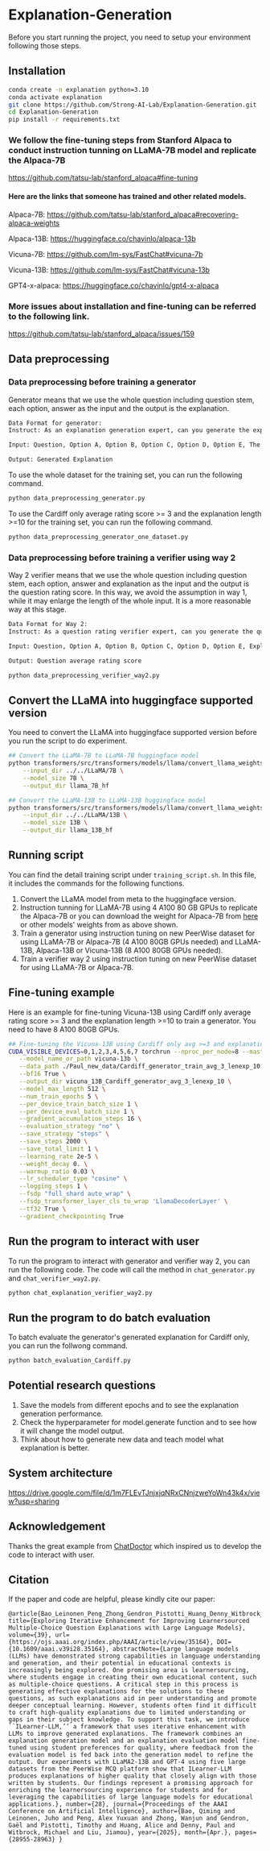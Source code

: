 # Explanation-Generation
Before you start running the project, you need to setup your environment following those steps.
## Installation
~~~bash
conda create -n explanation python=3.10
conda activate explanation
git clone https://github.com/Strong-AI-Lab/Explanation-Generation.git
cd Explanation-Generation
pip install -r requirements.txt
~~~

### We follow the fine-tuning steps from Stanford Alpaca to conduct instruction tunning on LLaMA-7B model and replicate the Alpaca-7B
https://github.com/tatsu-lab/stanford_alpaca#fine-tuning

#### Here are the links that someone has trained and other related models.

Alpaca-7B: https://github.com/tatsu-lab/stanford_alpaca#recovering-alpaca-weights 

Alpaca-13B: https://huggingface.co/chavinlo/alpaca-13b

Vicuna-7B: https://github.com/lm-sys/FastChat#vicuna-7b

Vicuna-13B: https://github.com/lm-sys/FastChat#vicuna-13b

GPT4-x-alpaca: https://huggingface.co/chavinlo/gpt4-x-alpaca

### More issues about installation and fine-tuning can be referred to the following link.
https://github.com/tatsu-lab/stanford_alpaca/issues/159

## Data preprocessing
### Data preprocessing before training a generator
Generator means that we use the whole question including question stem, each option, answer as the input and the output is the explanation. 
~~~bash
Data Format for generator:
Instruct: As an explanation generation expert, can you generate the explanation for the given input?

Input: Question, Option A, Option B, Option C, Option D, Option E, The correct answer

Output: Generated Explanation
~~~

To use the whole dataset for the training set, you can run the following command.
~~~bash
python data_preprocessing_generator.py
~~~

To use the Cardiff only average rating score >= 3 and the explanation length >=10 for the training set, you can run the following command.
~~~bash
python data_preprocessing_generator_one_dataset.py
~~~

### Data preprocessing before training a verifier using way 2
Way 2 verifier means that we use the whole question including question stem, each option, answer and explanation as the input and the output is the question rating score. In this way, we avoid the assumption in way 1, while it may enlarge the length of the whole input. It is a more reasonable way at this stage.
~~~bash
Data Format for Way 2:
Instruct: As a question rating verifier expert, can you generate the question rating score for the given input?

Input: Question, Option A, Option B, Option C, Option D, Option E, Explanation

Output: Question average rating score
~~~

~~~bash
python data_preprocessing_verifier_way2.py
~~~

## Convert the LLaMA into huggingface supported version
You need to convert the LLaMA into huggingface supported version before you run the script to do experiment.
~~~bash
## Convert the LLaMA-7B to LLaMA-7B huggingface model
python transformers/src/transformers/models/llama/convert_llama_weights_to_hf.py \
    --input_dir ../../LLaMA/7B \
    --model_size 7B \
    --output_dir llama_7B_hf
~~~
~~~bash
## Convert the LLaMA-13B to LLaMA-13B huggingface model
python transformers/src/transformers/models/llama/convert_llama_weights_to_hf.py \
    --input_dir ../../LLaMA/13B \
    --model_size 13B \
    --output_dir llama_13B_hf
~~~

## Running script
You can find the detail training script under `training_script.sh`. In this file, it includes the commands for the following functions.
1. Convert the LLaMA model from meta to the huggingface version.
2. Instruction tunning for LLaMA-7B using 4 A100 80 GB GPUs to replicate the Alpaca-7B or you can download the weight for Alpaca-7B from [here](https://github.com/tatsu-lab/stanford_alpaca#recovering-alpaca-weights) or other models' weights from as above shown.
3. Train a generator using instruction tuning on new PeerWise dataset for using LLaMA-7B or Alpaca-7B (4 A100 80GB GPUs needed) and LLaMA-13B, Alpaca-13B or Vicuna-13B (8 A100 80GB GPUs needed).
5. Train a verifier way 2 using instruction tuning on new PeerWise dataset for using LLaMA-7B or Alpaca-7B.

## Fine-tuning example
Here is an example for fine-tuning Vicuna-13B using Cardiff only average rating score >= 3 and the explanation length >=10 to train a generator. You need to have 8 A100 80GB GPUs.
~~~bash
## Fine-tuning the Vicuna-13B using Cardiff only avg >=3 and explanation length >=10 PeerWise dataset for explanation generator
CUDA_VISIBLE_DEVICES=0,1,2,3,4,5,6,7 torchrun --nproc_per_node=8 --master_port=2026 train.py \
   --model_name_or_path vicuna-13b \
   --data_path ./Paul_new_data/Cardiff_generator_train_avg_3_lenexp_10.json \
   --bf16 True \
   --output_dir vicuna_13B_Cardiff_generator_avg_3_lenexp_10 \
   --model_max_length 512 \
   --num_train_epochs 5 \
   --per_device_train_batch_size 1 \
   --per_device_eval_batch_size 1 \
   --gradient_accumulation_steps 16 \
   --evaluation_strategy "no" \
   --save_strategy "steps" \
   --save_steps 2000 \
   --save_total_limit 1 \
   --learning_rate 2e-5 \
   --weight_decay 0. \
   --warmup_ratio 0.03 \
   --lr_scheduler_type "cosine" \
   --logging_steps 1 \
   --fsdp "full_shard auto_wrap" \
   --fsdp_transformer_layer_cls_to_wrap 'LlamaDecoderLayer' \
   --tf32 True \
   --gradient_checkpointing True
~~~

## Run the program to interact with user
To run the program to interact with generator and verifier way 2, you can run the following code. The code will call the method in `chat_generator.py` and `chat_verifier_way2.py`.
~~~bash
python chat_explanation_verifier_way2.py
~~~

## Run the program to do batch evaluation
To batch evaluate the generator's generated explanation for Cardiff only, you can run the follwong command.
~~~bash
python batch_evaluation_Cardiff.py
~~~

## Potential research questions
1. Save the models from different epochs and to see the explanation generation performance.
2. Check the hyperparameter for model.generate function and to see how it will change the model output.
3. Think about how to generate new data and teach model what explanation is better.

## System architecture
https://drive.google.com/file/d/1m7FLEvTJnjxjqNRxCNnjzweYoWn43k4x/view?usp=sharing

## Acknowledgement
Thanks the great example from [ChatDoctor](https://github.com/Kent0n-Li/ChatDoctor) which inspired us to develop the code to interact with user.

## Citation
If the paper and code are helpful, please kindly cite our paper:

```
@article{Bao_Leinonen_Peng_Zhong_Gendron_Pistotti_Huang_Denny_Witbrock_Liu_2025, title={Exploring Iterative Enhancement for Improving Learnersourced Multiple-Choice Question Explanations with Large Language Models}, volume={39}, url={https://ojs.aaai.org/index.php/AAAI/article/view/35164}, DOI={10.1609/aaai.v39i28.35164}, abstractNote={Large language models (LLMs) have demonstrated strong capabilities in language understanding and generation, and their potential in educational contexts is increasingly being explored. One promising area is learnersourcing, where students engage in creating their own educational content, such as multiple-choice questions. A critical step in this process is generating effective explanations for the solutions to these questions, as such explanations aid in peer understanding and promote deeper conceptual learning. However, students often find it difficult to craft high-quality explanations due to limited understanding or gaps in their subject knowledge. To support this task, we introduce ``ILearner-LLM,’’ a framework that uses iterative enhancement with LLMs to improve generated explanations. The framework combines an explanation generation model and an explanation evaluation model fine-tuned using student preferences for quality, where feedback from the evaluation model is fed back into the generation model to refine the output. Our experiments with LLaMA2-13B and GPT-4 using five large datasets from the PeerWise MCQ platform show that ILearner-LLM produces explanations of higher quality that closely align with those written by students. Our findings represent a promising approach for enriching the learnersourcing experience for students and for leveraging the capabilities of large language models for educational applications.}, number={28}, journal={Proceedings of the AAAI Conference on Artificial Intelligence}, author={Bao, Qiming and Leinonen, Juho and Peng, Alex Yuxuan and Zhong, Wanjun and Gendron, Gaël and Pistotti, Timothy and Huang, Alice and Denny, Paul and Witbrock, Michael and Liu, Jiamou}, year={2025}, month={Apr.}, pages={28955-28963} }
```

